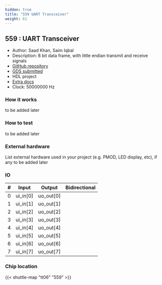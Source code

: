 ```yaml
---
hidden: true
title: "559 UART Transceiver"
weight: 61
---
```


## 559 : UART Transceiver

* Author: Saad Khan, Saim Iqbal
* Description: 8 bit data frame, with little endian transmit and receive signals
* [GitHub repository](https://github.com/theuppercaseguy/GIKI-Tapeout)
* [GDS submitted](https://github.com/theuppercaseguy/GIKI-Tapeout/actions/runs/8752023862)
* HDL project
* [Extra docs]()
* Clock: 50000000 Hz

<!---

This file is used to generate your project datasheet. Please fill in the information below and delete any unused
sections.

You can also include images in this folder and reference them in the markdown. Each image must be less than
512 kb in size, and the combined size of all images must be less than 1 MB.
-->


### How it works

to be added later

### How to test

to be added later

### External hardware

List external hardware used in your project (e.g. PMOD, LED display, etc), if any
to be added later


### IO

| #             | Input    | Output   | Bidirectional   |
| ------------- | -------- | -------- | --------------- |
| 0 | ui_in[0]  | uo_out[0]  |      |
| 1 | ui_in[1]  | uo_out[1]  |      |
| 2 | ui_in[2]  | uo_out[2]  |      |
| 3 | ui_in[3]  | uo_out[3]  |      |
| 4 | ui_in[4]  | uo_out[4]  |      |
| 5 | ui_in[5]  | uo_out[5]  |      |
| 6 | ui_in[6]  | uo_out[6]  |      |
| 7 | ui_in[7]  | uo_out[7]  |      |


### Chip location

{{< shuttle-map "tt06" "559" >}}
